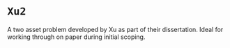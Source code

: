 # `Xu2`

A two asset problem developed by Xu as part of their dissertation. Ideal for working through on paper during initial scoping.

